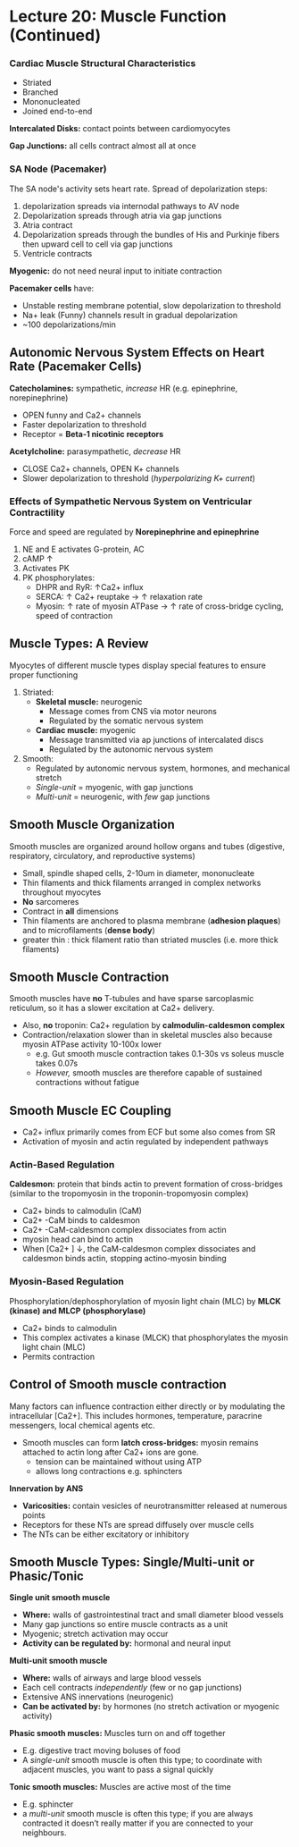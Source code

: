 # Lecture 20: Muscle Function (Continued)

### Cardiac Muscle Structural Characteristics
* Striated
* Branched
* Mononucleated
* Joined end-to-end

**Intercalated Disks:** contact points between cardiomyocytes

**Gap Junctions:** all cells contract almost all at once

### SA Node (Pacemaker) 
The SA node's activity sets heart rate. Spread of depolarization steps:
1) depolarization spreads via internodal pathways to AV node
2) Depolarization spreads through atria via gap junctions
3) Atria contract
4) Depolarization spreads through the bundles of His and Purkinje fibers then upward cell to cell via gap junctions
5) Ventricle contracts

**Myogenic:** do not need neural input to initiate contraction

**Pacemaker cells** have:
* Unstable resting membrane potential, slow depolarization to threshold
* Na+ leak (Funny) channels result in gradual depolarization
* ~100 depolarizations/min

## Autonomic Nervous System Effects on Heart Rate (Pacemaker Cells)
**Catecholamines:** sympathetic, *increase* HR (e.g. epinephrine, norepinephrine)
* OPEN funny and Ca2+ channels
* Faster depolarization to threshold
* Receptor = **Beta-1 nicotinic receptors**

**Acetylcholine:** parasympathetic, *decrease* HR
* CLOSE Ca2+ channels, OPEN K+ channels
* Slower depolarization to threshold (*hyperpolarizing K+ current*)

### Effects of Sympathetic Nervous System on Ventricular Contractility
Force and speed are regulated by **Norepinephrine and epinephrine**
1) NE and E activates G-protein, AC
2) cAMP ↑
3) Activates PK
4) PK phosphorylates:
   * DHPR and RyR: ↑Ca2+ influx
   * SERCA: ↑ Ca2+ reuptake → ↑ relaxation rate
   * Myosin: ↑ rate of myosin ATPase → ↑ rate of cross-bridge cycling, speed of contraction
   
## Muscle Types: A Review
Myocytes of different muscle types display special features to ensure proper functioning

1) Striated:
   * **Skeletal muscle:** neurogenic
     * Message comes from CNS via motor neurons
     * Regulated by the somatic nervous system
   * **Cardiac muscle:** myogenic
     * Message transmitted via ap junctions of intercalated discs
     * Regulated by the autonomic nervous system
2) Smooth:
   * Regulated by autonomic nervous system, hormones, and mechanical stretch
   * *Single-unit* = myogenic, with gap junctions
   * *Multi-unit* = neurogenic, with *few* gap junctions
   
## Smooth Muscle Organization
Smooth muscles are organized around hollow organs and tubes (digestive, respiratory, circulatory, and reproductive systems) 
* Small, spindle shaped cells, 2-10um in diameter, mononucleate
* Thin filaments and thick filaments arranged in complex networks throughout myocytes
* **No** sarcomeres
* Contract in **all** dimensions
* Thin filaments are anchored to plasma membrane (**adhesion plaques**) and to microfilaments (**dense body**)
* greater thin : thick filament ratio than striated muscles (i.e. more thick filaments)

## Smooth Muscle Contraction
Smooth muscles have **no** T-tubules and have sparse sarcoplasmic reticulum, so it has a slower excitation at Ca2+ delivery.
* Also, **no** troponin: Ca2+ regulation by **calmodulin-caldesmon complex**
* Contraction/relaxation slower than in skeletal muscles also because myosin ATPase activity 10-100x lower
  * e.g. Gut smooth muscle contraction takes 0.1-30s vs soleus muscle takes 0.07s
  * *However,* smooth muscles are therefore capable of sustained contractions without fatigue

## Smooth Muscle EC Coupling
* Ca2+ influx primarily comes from ECF but some also comes from SR
* Activation of myosin and actin regulated by independent pathways

### Actin-Based Regulation
**Caldesmon:** protein that binds actin to prevent formation of cross-bridges (similar to the tropomyosin in the troponin-tropomyosin complex)
* Ca2+  binds to calmodulin (CaM) 
* Ca2+ -CaM binds to caldesmon
* Ca2+ -CaM-caldesmon complex dissociates from actin
* myosin head can bind to actin
* When [Ca2+ ] ↓, the CaM-caldesmon complex dissociates and caldesmon binds actin, stopping actino-myosin binding

### Myosin-Based Regulation
Phosphorylation/dephosphorylation of myosin light chain (MLC) by **MLCK (kinase) and MLCP (phosphorylase)**
* Ca2+ binds to calmodulin
* This complex activates a kinase (MLCK) that phosphorylates the myosin light chain (MLC) 
* Permits contraction

## Control of Smooth muscle contraction
Many factors can influence contraction either directly or by modulating the intracellular [Ca2+]. This includes hormones, temperature, paracrine messengers, local chemical agents etc.
* Smooth muscles can form **latch cross-bridges:** myosin remains attached to actin long after Ca2+ ions are gone.
  * tension can be maintained without using ATP 
  * allows long contractions e.g. sphincters

**Innervation by ANS**
* **Varicosities:** contain vesicles of neurotransmitter released at numerous points
* Receptors for these NTs are spread diffusely over muscle cells
* The NTs can be either excitatory or inhibitory

## Smooth Muscle Types: Single/Multi-unit or Phasic/Tonic
**Single unit smooth muscle**
* **Where:** walls of gastrointestinal tract and small diameter blood vessels
* Many gap junctions so entire muscle contracts as a unit
* Myogenic; stretch activation may occur
* **Activity can be regulated by:** hormonal and neural input

**Multi-unit smooth muscle**
* **Where:** walls of airways and large blood vessels
* Each cell contracts *independently* (few or no gap junctions)
* Extensive ANS innervations (neurogenic)
* **Can be activated by:** by hormones (no stretch activation or myogenic activity)

**Phasic smooth muscles:** Muscles turn on and off together
* E.g. digestive tract moving boluses of food
* A *single-unit* smooth muscle is often this type; to coordinate with adjacent muscles, you want to pass a signal quickly

**Tonic smooth muscles:** Muscles are active most of the time
* E.g. sphincter
* a *multi-unit* smooth muscle is often this type; if you are always contracted it doesn’t really matter if you are connected to your neighbours.

